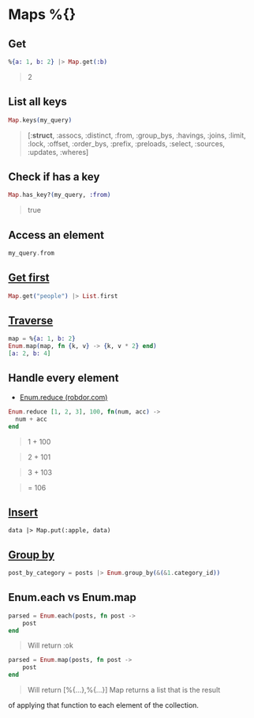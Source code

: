 # Maps %{}

## Get

```ex
%{a: 1, b: 2} |> Map.get(:b)
```
> 2

## List all keys

```ex
Map.keys(my_query)
```
> [:__struct__, :assocs, :distinct, :from, :group_bys, :havings, :joins, :limit,
> :lock, :offset, :order_bys, :prefix, :preloads, :select, :sources, :updates,
> :wheres]

## Check if has a key

```ex
Map.has_key?(my_query, :from)
```
> true

## Access an element

```ex
my_query.from
```

## [Get first](https://joyofelixir.com/10-maps/)

```ex
Map.get("people") |> List.first
```

## [Traverse](https://hexdocs.pm/elixir/Enum.html)

```ex
map = %{a: 1, b: 2}
Enum.map(map, fn {k, v} -> {k, v * 2} end)
[a: 2, b: 4]
```

## Handle every element

* [Enum.reduce (robdor.com)](https://robdor.com/2015/01/22/elixir-enum-reduce/)

```ex
Enum.reduce [1, 2, 3], 100, fn(num, acc) ->
  num + acc
end
````
> 1 + 100

> 2 + 101

> 3 + 103

> = 106


## [Insert](https://hexdocs.pm/elixir/Map.html#put/3)

```x
data |> Map.put(:apple, data)
```

## [Group by](https://stackoverflow.com/a/40145358)

```ex
post_by_category = posts |> Enum.group_by(&(&1.category_id))
```

## Enum.each vs Enum.map

```ex
parsed = Enum.each(posts, fn post ->    
    post
end
```
> Will return :ok


```ex
parsed = Enum.map(posts, fn post ->
    post
end
```
> Will return [%{...},%{...}] 
Map returns a list that is the result

of applying that function to each element of the collection.
